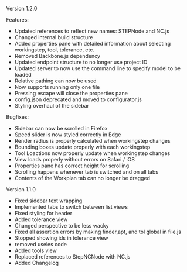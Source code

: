 Version 1.2.0

Features:

- Updated references to reflect new names: STEPNode and NC.js
- Changed internal build structure
- Added properties pane with detailed information about selecting workingstep, tool, tolerance, etc.
- Removed Backbone.js dependency
- Updated endpoint structure to no longer use project ID
- Updated server to now use the command line to specify model to be loaded
- Relative pathing can now be used
- Now supports running only one file
- Pressing escape will close the properties pane
- config.json deprecated and moved to configurator.js
- Styling overhaul of the sidebar

Bugfixes:

- Sidebar can now be scrolled in Firefox
- Speed slider is now styled correctly in Edge
- Render radius is properly calculated when workingstep changes
- Bounding boxes update properly with each workingstep
- Tool Loactions now properly update when workingstep changes
- View loads properly without errors on Safari / iOS
- Properties pane has correct height for scrolling
- Scrolling happens whenever tab is switched and on all tabs
- Contents of the Workplan tab can no longer be dragged

Version 1.1.0

- Fixed sidebar text wrapping
- Implemented tabs to switch between list views
- Fixed styling for header
- Added tolerance view
- Changed perspective to be less wacky
- Fixed all assertion errors by making finder,apt, and tol global in file.js
- Stopped showing ids in tolerance view
- removed useles code
- Added tools view
- Replaced references to StepNCNode with NC.js
- Added Changelog
